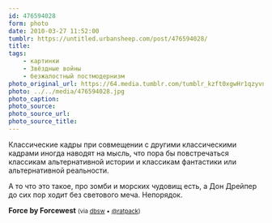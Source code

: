 ```yaml
---
id: 476594028
form: photo
date: 2010-03-27 11:52:00
tumblr: https://untitled.urbansheep.com/post/476594028/
title:
tags:
    - картинки
    - Звёздные войны
    - безжалостный постмодернизм
photo_original_url: https://64.media.tumblr.com/tumblr_kzft0xgwHr1qzyvneo1_1280.jpg
photo: ../../media/476594028.jpg
photo_caption:
photo_source:
photo_source_url:
photo_source_title:
---
```


<p>Классические кадры при совмещении с другими классическими кадрами иногда наводят на мысль, что пора бы повстречаться классикам альтернативной истории и классикам фантастики или альтернативной реальности.</p>

<p>А то что это такое, про зомби и морских чудовищ есть, а Дон Дрейпер до сих пор ходит без светового меча. Непорядок.</p>

<p><b>Force by Forcewest</b> <small>(via <a href="http://dbsw.tumblr.com/post/474873966/force-by-forcewest-via-ratpack" class="tumblr_blog">dbsw</a> • <a href="http://twitter.com/ratpack">@ratpack</a>)</small></p>
